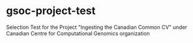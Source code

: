 # gsoc-project-test
Selection Test for the Project "Ingesting the Canadian Common CV" under Canadian Centre for Computational Genomics organization
